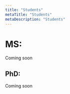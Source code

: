 ```yaml
---
title: "Students"
metaTitle: "Students"
metaDescription: "Students"
---
```


# MS:

Coming soon

## PhD:

Coming soon


